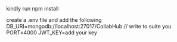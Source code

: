 kindly run npm install

create a .env file and add the following
DB_URI=mongodb://localhost:27017/CollabHub  // write to suite you
PORT=4000
JWT_KEY=add your key